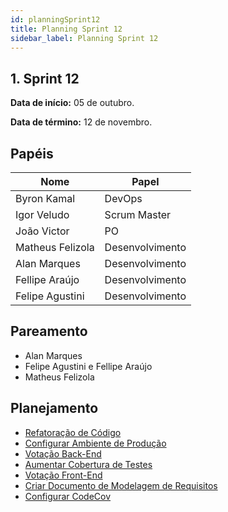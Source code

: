 ```yaml
---
id: planningSprint12
title: Planning Sprint 12
sidebar_label: Planning Sprint 12
---
```


## 1. Sprint 12


**Data de início:** 05 de outubro.

**Data de término:** 12 de novembro.

## Papéis

|Nome|Papel|
|----|----|
|Byron Kamal|DevOps|
|Igor Veludo |Scrum Master|
|João Victor|PO|
|Matheus Felizola|Desenvolvimento|
|Alan Marques|Desenvolvimento|
|Fellipe Araújo|Desenvolvimento|
|Felipe Agustini|Desenvolvimento|


## Pareamento
- Alan Marques
- Felipe Agustini e Fellipe Araújo
- Matheus Felizola

## Planejamento
- [Refatoração de Código](https://github.com/fga-eps-mds/2019.2-Gymnasteg-Wiki/issues/117)
- [Configurar Ambiente de Produção](https://github.com/fga-eps-mds/2019.2-Gymnasteg-Wiki/issues/84)
- [Votação Back-End](https://github.com/fga-eps-mds/2019.2-Gymnasteg-Wiki/issues/53)
- [Aumentar Cobertura de Testes](https://github.com/fga-eps-mds/2019.2-Gymnasteg-Wiki/issues/100)
- [Votação Front-End](https://github.com/fga-eps-mds/2019.2-Gymnasteg-Wiki/issues/52)
- [Criar Documento de Modelagem de Requisitos](https://github.com/fga-eps-mds/2019.2-Gymnasteg-Wiki/issues/62)
- [Configurar CodeCov](https://github.com/fga-eps-mds/2019.2-Gymnasteg-Wiki/issues/123)
